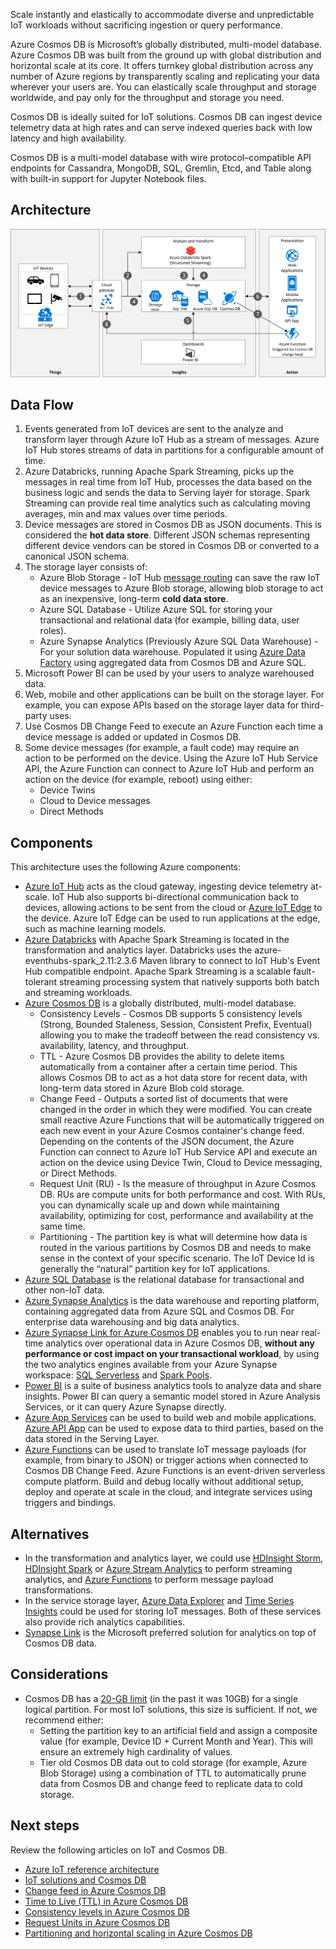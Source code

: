 
<!-- cSpell:ignore khilscher Etcd Jupyter eventhubs -->



Scale instantly and elastically to accommodate diverse and unpredictable IoT workloads without sacrificing ingestion or query performance.

Azure Cosmos DB is Microsoft’s globally distributed, multi-model database. Azure Cosmos DB was built from the ground up with global distribution and horizontal scale at its core. It offers turnkey global distribution across any number of Azure regions by transparently scaling and replicating your data wherever your users are. You can elastically scale throughput and storage worldwide, and pay only for the throughput and storage you need.

Cosmos DB is ideally suited for IoT solutions. Cosmos DB can ingest device telemetry data at high rates and can serve indexed queries back with low latency and high availability.

Cosmos DB is a multi-model database with wire protocol–compatible API endpoints for Cassandra, MongoDB, SQL, Gremlin, Etcd, and Table along with built-in support for Jupyter Notebook files.

## Architecture

![Architecture](../media/iot-using-cosmos-db.svg)

## Data Flow

1. Events generated from IoT devices are sent to the analyze and transform layer through Azure IoT Hub as a stream of messages. Azure IoT Hub stores streams of data in partitions for a configurable amount of time.
2. Azure Databricks, running Apache Spark Streaming, picks up the messages in real time from IoT Hub, processes the data based on the business logic and sends the data to Serving layer for storage. Spark Streaming can provide real time analytics such as calculating moving averages, min and max values over time periods.
3. Device messages are stored in Cosmos DB as JSON documents. This is considered the **hot data store**. Different JSON schemas representing different device vendors can be stored in Cosmos DB or converted to a canonical JSON schema.
4. The storage layer consists of:
    - Azure Blob Storage - IoT Hub [message routing](/azure/iot-hub/tutorial-routing) can save the raw IoT device messages to Azure Blob storage, allowing blob storage to act as an inexpensive, long-term **cold data store**.
    - Azure SQL Database - Utilize Azure SQL for storing your transactional and relational data (for example, billing data, user roles).
    - Azure Synapse Analytics (Previously Azure SQL Data Warehouse) - For your solution data warehouse. Populated it using [Azure Data Factory](https://azure.microsoft.com/services/data-factory/) using aggregated data from Cosmos DB and Azure SQL.
5. Microsoft Power BI can be used by your users to analyze warehoused data.
6. Web, mobile and other applications can be built on the storage layer. For example, you can expose APIs based on the storage layer data for third-party uses.
7. Use Cosmos DB Change Feed to execute an Azure Function each time a device message is added or updated in Cosmos DB.
8. Some device messages (for example, a fault code) may require an action to be performed on the device. Using the Azure IoT Hub Service API, the Azure Function can connect to Azure IoT Hub and perform an action on the device (for example, reboot) using either:
    - Device Twins
    - Cloud to Device messages
    - Direct Methods

## Components

This architecture uses the following Azure components:

- [Azure IoT Hub](https://azure.microsoft.com/services/iot-hub) acts as the cloud gateway, ingesting device telemetry at-scale. IoT Hub also supports bi-directional communication back to devices, allowing actions to be sent from the cloud or [Azure IoT Edge](https://azure.microsoft.com/services/iot-edge/) to the device. Azure IoT Edge can be used to run applications at the edge, such as machine learning models.
- [Azure Databricks](https://azure.microsoft.com/services/databricks) with Apache Spark Streaming is located in the transformation and analytics layer. Databricks uses the azure-eventhubs-spark_2.11:2.3.6 Maven library to connect to IoT Hub's Event Hub compatible endpoint. Apache Spark Streaming is a scalable fault-tolerant streaming processing system that natively supports both batch and streaming workloads.
- [Azure Cosmos DB](https://azure.microsoft.com/services/cosmos-db) is a globally distributed, multi-model database.
  - Consistency Levels - Cosmos DB supports 5 consistency levels (Strong, Bounded Staleness, Session, Consistent Prefix, Eventual) allowing you to make the tradeoff between the read consistency vs. availability, latency, and throughput.
  - TTL - Azure Cosmos DB provides the ability to delete items automatically from a container after a certain time period. This allows Cosmos DB to act as a hot data store for recent data, with long-term data stored in Azure Blob cold storage.
  - Change Feed - Outputs a sorted list of documents that were changed in the order in which they were modified. You can create small reactive Azure Functions that will be automatically triggered on each new event in your Azure Cosmos container's change feed. Depending on the contents of the JSON document, the Azure Function can connect to Azure IoT Hub Service API and execute an action on the device using Device Twin, Cloud to Device messaging, or Direct Methods.
  - Request Unit (RU) - Is the measure of throughput in Azure Cosmos DB. RUs are compute units for both performance and cost. With RUs, you can dynamically scale up and down while maintaining availability, optimizing for cost, performance and availability at the same time.
  - Partitioning - The partition key is what will determine how data is routed in the various partitions by Cosmos DB and needs to make sense in the context of your specific scenario. The IoT Device Id is generally the “natural” partition key for IoT applications.
- [Azure SQL Database](/azure/sql-database/sql-database-technical-overview) is the relational database for transactional and other non-IoT data.
- [Azure Synapse Analytics](https://azure.microsoft.com/services/synapse-analytics/) is the data warehouse and reporting platform, containing aggregated data from Azure SQL and Cosmos DB. For enterprise data warehousing and big data analytics.
- [Azure Synapse Link for Azure Cosmos DB](/azure/cosmos-db/synapse-link) enables you to run near real-time analytics over operational data in Azure Cosmos DB, **without any performance or cost impact on your transactional workload**, by using the two analytics engines available from your Azure Synapse workspace: [SQL Serverless](/azure/synapse-analytics/sql/on-demand-workspace-overview) and [Spark Pools](/azure/synapse-analytics/spark/apache-spark-overview).
- [Power BI](https://powerbi.microsoft.com/) is a suite of business analytics tools to analyze data and share insights. Power BI can query a semantic model stored in Azure Analysis Services, or it can query Azure Synapse directly.
- [Azure App Services](/azure/app-service/app-service-web-overview) can be used to build web and mobile applications. [Azure API App](https://azure.microsoft.com/services/app-service/api) can be used to expose data to third parties, based on the data stored in the Serving Layer.
- [Azure Functions](https://azure.microsoft.com/services/functions) can be used to translate IoT message payloads (for example, from binary to JSON) or trigger actions when connected to Cosmos DB Change Feed. Azure Functions is an event-driven serverless compute platform. Build and debug locally without additional setup, deploy and operate at scale in the cloud, and integrate services using triggers and bindings.

## Alternatives

- In the transformation and analytics layer, we could use [HDInsight Storm](/azure/hdinsight/storm/apache-storm-overview), [HDInsight Spark](/azure/hdinsight/spark/apache-spark-overview) or [Azure Stream Analytics](https://azure.microsoft.com/services/stream-analytics) to perform streaming analytics, and [Azure Functions](https://azure.microsoft.com/services/functions/) to perform message payload transformations.
- In the service storage layer, [Azure Data Explorer](https://azure.microsoft.com/services/data-explorer/) and [Time Series Insights](https://azure.microsoft.com/services/time-series-insights/) could be used for storing IoT messages. Both of these services also provide rich analytics capabilities.
- [Synapse Link](/azure/cosmos-db/synapse-link) is the Microsoft preferred solution for analytics on top of Cosmos DB data.

## Considerations

- Cosmos DB has a [20-GB limit](/azure/cosmos-db/partitioning-overview) (in the past it was 10GB) for a single logical partition. For most IoT solutions, this size is sufficient. If not, we recommend either:
  - Setting the partition key to an artificial field and assign a composite value (for example, Device ID + Current Month and Year). This will ensure an extremely high cardinality of values.
  - Tier old Cosmos DB data out to cold storage (for example, Azure Blob Storage) using a combination of TTL to automatically prune data from Cosmos DB and change feed to replicate data to cold storage.

## Next steps

Review the following articles on IoT and Cosmos DB.

- [Azure IoT reference architecture](../../reference-architectures/iot.yml)
- [IoT solutions and Cosmos DB](https://techcommunity.microsoft.com/t5/internet-of-things/iot-solutions-and-azure-cosmos-db/ba-p/1015605)
- [Change feed in Azure Cosmos DB](/azure/cosmos-db/change-feed)
- [Time to Live (TTL) in Azure Cosmos DB](/azure/cosmos-db/time-to-live)
- [Consistency levels in Azure Cosmos DB](/azure/cosmos-db/consistency-levels)
- [Request Units in Azure Cosmos DB](/azure/cosmos-db/request-units)
- [Partitioning and horizontal scaling in Azure Cosmos DB](/azure/cosmos-db/partition-data)
